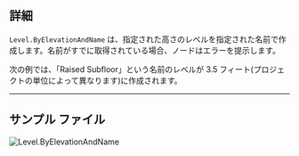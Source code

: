 ## 詳細
`Level.ByElevationAndName` は、指定された高さのレベルを指定された名前で作成します。名前がすでに取得されている場合、ノードはエラーを提示します。

次の例では、「Raised Subfloor」という名前のレベルが 3.5 フィート(プロジェクトの単位によって異なります)に作成されます。
___
## サンプル ファイル

![Level.ByElevationAndName](./Revit.Elements.Level.ByElevationAndName_img.jpg)
